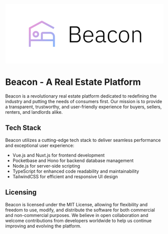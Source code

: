 ![Beacon - A Real Estate Platform](/public/branding/beacon_banner_light.png)

# Beacon - A Real Estate Platform

Beacon is a revolutionary real estate platform dedicated to redefining the industry and putting the needs of consumers first. Our mission is to provide a transparent, trustworthy, and user-friendly experience for buyers, sellers, renters, and landlords alike.

## Tech Stack

Beacon utilizes a cutting-edge tech stack to deliver seamless performance and exceptional user experience:

- Vue.js and Nuxt.js for frontend development
- Pocketbase and Hono for backend database management
- Node.js for server-side scripting
- TypeScript for enhanced code readability and maintainability
- TailwindCSS for efficient and responsive UI design

## Licensing

Beacon is licensed under the MIT License, allowing for flexibility and freedom to use, modify, and distribute the software for both commercial and non-commercial purposes. We believe in open collaboration and welcome contributions from developers worldwide to help us continue improving and evolving the platform.
